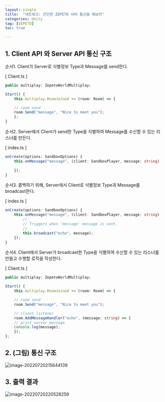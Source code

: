 ```yaml
---
layout: single
title:  "네트워크: 간단한 ZEPETO 서버 통신을 해보자"
categories: Unity
tag: [ZEPETO]
toc: true 

---
```


## 1. Client API 와 Server API 통신 구조 

순서1. Client가 Server로 식별정보 Type과 Message를 send한다.

[ Client.ts ]

```typescript
public multiplay: ZepetoWorldMultiplay;

Start() {    
	this.multiplay.RoomJoined += (room: Room) => {

	// room send
	room.Send("message", "Nice to meet you");
	};
}
```



순서2. Server에서 Client가 send한 Type을 식별하여 Message를 수신할 수 있는 리스너를 만든다.

[ index.ts ]

```typescript
onCreate(options: SandboxOptions) {        
	this.onMessage("message", (client: SandboxPlayer, message: string) => {
	
	});
}
```



순서3. 콜백하기 위해, Server에서 Client로 식별정보 Type과 Message를 broadcast한다.

[ index.ts ]

```typescript
onCreate(options: SandboxOptions) {        
	this.onMessage("message", (client: SandboxPlayer, message: string) => {
		//
		// Triggers when 'message' message is sent.
		//
		this.broadcast("echo", message);
	});
}
```



순서4. Client에서 Server가 broadcast한 Type을 식별하여 수신할 수 있는 리스너를 만들고 수행할 로직을 작성한다.

[ Client.ts ]

```typescript
public multiplay: ZepetoWorldMultiplay;

Start() {    
	this.multiplay.RoomJoined += (room: Room) => {

	// room send
	room.Send("message", "Nice to meet you");

	// client listener
	room.AddMessageHandler("echo", (message: string) => {
	// print server message
	console.log(message);
	});
};
```





## 2. (그림) 통신 구조 

![image-20220720215644139](/assets/img/image-20220720215644139.png)





## 3. 출력 결과

![image-20220720220528259](/assets/img/image-20220720220528259.png)
